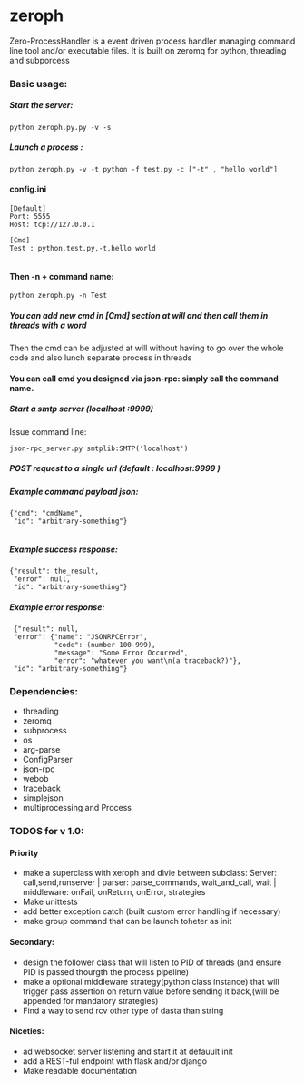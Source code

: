 # zeroph
Zero-ProcessHandler is a event driven process handler managing command line tool and/or executable files. It is built on zeromq for python, threading and subporcess


### Basic usage:

##### Start the server:

```
python zeroph.py.py -v -s

```

##### Launch a process :

```
python zeroph.py -v -t python -f test.py -c ["-t" , "hello world"]

```

#### config.ini
```
[Default]
Port: 5555
Host: tcp://127.0.0.1

[Cmd]
Test : python,test.py,-t,hello world


```

#### Then -n + command name:
```
python zeroph.py -n Test

```

##### You can add new cmd in [Cmd] section at will and then call them in threads with a word
Then the cmd can be adjusted at will without having to go over the whole code and also lunch separate process in threads

#### You can call cmd you designed via json-rpc: simply call the command name. 

##### Start a smtp server (localhost :9999) 
Issue command line:
```
json-rpc_server.py smtplib:SMTP('localhost')

```

##### POST request to a single url (default : localhost:9999 )

##### Example command payload json:
```
{"cmd": "cmdName",
 "id": "arbitrary-something"}
 
```
##### Example success response:
```
{"result": the_result,
 "error": null,
 "id": "arbitrary-something"}

```
##### Example error response:
```
 {"result": null,
 "error": {"name": "JSONRPCError",
           "code": (number 100-999),
           "message": "Some Error Occurred",
           "error": "whatever you want\n(a traceback?)"},
 "id": "arbitrary-something"}

```


### Dependencies:

- threading
- zeromq
- subprocess
- os
- arg-parse
- ConfigParser
- json-rpc
- webob
- traceback
- simplejson
- multiprocessing and Process

### TODOS for v 1.0:

#### Priority 

- make a superclass with xeroph and divie between subclass: Server: call,send,runserver  | parser: parse_commands, wait_and_call, wait | middleware: onFail, onReturn, onError, strategies
- Make unittests
- add better exception catch (built custom error handling if necessary)
- make group command that can be launch toheter as init

#### Secondary:

- design the follower class that will listen to PID of threads (and ensure PID is passed thourgth the process pipeline)
- make a optional middleware strategy(python class instance) that will trigger pass assertion on return value before sending it back,(will be appended for mandatory strategies)
- Find a way to send rcv other type of dasta than string

#### Niceties:

- ad websocket server listening and start it at defauult init
- add a REST-ful endpoint with flask and/or django
- Make readable documentation


